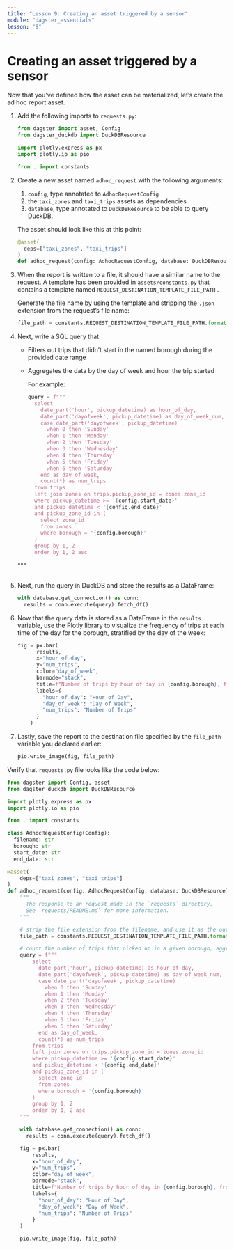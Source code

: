 ```yaml
---
title: "Lesson 9: Creating an asset triggered by a sensor"
module: "dagster_essentials"
lesson: "9"
---
```


# Creating an asset triggered by a sensor

Now that you’ve defined how the asset can be materialized, let’s create the ad hoc report asset.

1. Add the following imports to `requests.py`:
    
    ```python
    from dagster import asset, Config
    from dagster_duckdb import DuckDBResource
    
    import plotly.express as px
    import plotly.io as pio
    
    from . import constants
    ```
    
2. Create a new asset named `adhoc_request` with the following arguments:
    1. `config`, type annotated to `AdhocRequestConfig` 
    2. the `taxi_zones` and `taxi_trips` assets as dependencies
    3. `database`, type annotated to `DuckDBResource` to be able to query DuckDB.
    
    The asset should look like this at this point:
    
    ```python
    @asset(
      deps=["taxi_zones", "taxi_trips"]
    )
    def adhoc_request(config: AdhocRequestConfig, database: DuckDBResource):
    ```
    
3. When the report is written to a file, it should have a similar name to the request. A template has been provided in `assets/constants.py` that contains a template named `REQUEST_DESTINATION_TEMPLATE_FILE_PATH` . 

   Generate the file name by using the template and stripping the `.json` extension from the request’s file name:
    
   ```python
   file_path = constants.REQUEST_DESTINATION_TEMPLATE_FILE_PATH.format(config.filename.split('.')[0])
   ```

4. Next, write a SQL query that:
    - Filters out trips that didn’t start in the named borough during the provided date range
    - Aggregates the data by the day of week and hour the trip started
    
      For example:
      
      ```python
      query = f"""
        select
          date_part('hour', pickup_datetime) as hour_of_day,
          date_part('dayofweek', pickup_datetime) as day_of_week_num,
          case date_part('dayofweek', pickup_datetime)
            when 0 then 'Sunday'
            when 1 then 'Monday'
            when 2 then 'Tuesday'
            when 3 then 'Wednesday'
            when 4 then 'Thursday'
            when 5 then 'Friday'
            when 6 then 'Saturday'
          end as day_of_week,
          count(*) as num_trips
        from trips
        left join zones on trips.pickup_zone_id = zones.zone_id
        where pickup_datetime >= '{config.start_date}'
        and pickup_datetime < '{config.end_date}'
        and pickup_zone_id in (
          select zone_id
          from zones
          where borough = '{config.borough}'
        )
        group by 1, 2
        order by 1, 2 asc
    """
    ```
    
5. Next, run the query in DuckDB and store the results as a DataFrame:
    
    ```python
    with database.get_connection() as conn:
      results = conn.execute(query).fetch_df()
    ```
    
6. Now that the query data is stored as a DataFrame in the `results`  variable, use the Plotly library to visualize the frequency of trips at each time of the day for the borough, stratified by the day of the week:
    
    ```python
    fig = px.bar(
          results,
          x="hour_of_day",
          y="num_trips",
          color="day_of_week",
          barmode="stack",
          title=f"Number of trips by hour of day in {config.borough}, from {config.start_date} to {config.end_date}",
          labels={
            "hour_of_day": "Hour of Day",
            "day_of_week": "Day of Week",
            "num_trips": "Number of Trips"
          }
        )
    ```
    
7. Lastly, save the report to the destination file specified by the `file_path` variable you declared earlier:
    
    ```python
    pio.write_image(fig, file_path)
    ```
    

Verify that `requests.py` file looks like the code below:

```python
from dagster import Config, asset
from dagster_duckdb import DuckDBResource

import plotly.express as px
import plotly.io as pio

from . import constants

class AdhocRequestConfig(Config):
  filename: str
  borough: str
  start_date: str
  end_date: str

@asset(
	deps=["taxi_zones", "taxi_trips"]
)
def adhoc_request(config: AdhocRequestConfig, database: DuckDBResource):
    """
      The response to an request made in the `requests` directory.
      See `requests/README.md` for more information.
    """

    # strip the file extension from the filename, and use it as the output filename
    file_path = constants.REQUEST_DESTINATION_TEMPLATE_FILE_PATH.format(config.filename.split('.')[0])

    # count the number of trips that picked up in a given borough, aggregated by time of day and hour of day
    query = f"""
        select
          date_part('hour', pickup_datetime) as hour_of_day,
          date_part('dayofweek', pickup_datetime) as day_of_week_num,
          case date_part('dayofweek', pickup_datetime)
            when 0 then 'Sunday'
            when 1 then 'Monday'
            when 2 then 'Tuesday'
            when 3 then 'Wednesday'
            when 4 then 'Thursday'
            when 5 then 'Friday'
            when 6 then 'Saturday'
          end as day_of_week,
          count(*) as num_trips
        from trips
        left join zones on trips.pickup_zone_id = zones.zone_id
        where pickup_datetime >= '{config.start_date}'
        and pickup_datetime < '{config.end_date}'
        and pickup_zone_id in (
          select zone_id
          from zones
          where borough = '{config.borough}'
        )
        group by 1, 2
        order by 1, 2 asc
    """

    with database.get_connection() as conn:
      results = conn.execute(query).fetch_df()

    fig = px.bar(
        results,
        x="hour_of_day",
        y="num_trips",
        color="day_of_week",
        barmode="stack",
        title=f"Number of trips by hour of day in {config.borough}, from {config.start_date} to {config.end_date}",
        labels={
          "hour_of_day": "Hour of Day",
          "day_of_week": "Day of Week",
          "num_trips": "Number of Trips"
        }
    )

    pio.write_image(fig, file_path)
```